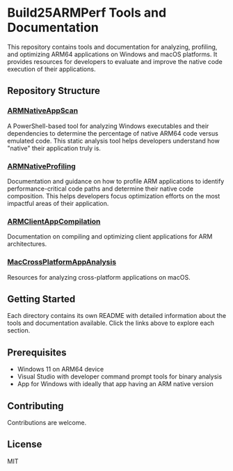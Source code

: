 # Build25ARMPerf Tools and Documentation

This repository contains tools and documentation for analyzing, profiling, and optimizing ARM64 applications on Windows and macOS platforms. It provides resources for developers to evaluate and improve the native code execution of their applications.

## Repository Structure

### [ARMNativeAppScan](./ARMNativeAppScan)
A PowerShell-based tool for analyzing Windows executables and their dependencies to determine the percentage of native ARM64 code versus emulated code. This static analysis tool helps developers understand how "native" their application truly is.

### [ARMNativeProfiling](./ARMNativeProfiling)
Documentation and guidance on how to profile ARM applications to identify performance-critical code paths and determine their native code composition. This helps developers focus optimization efforts on the most impactful areas of their application.

### [ARMClientAppCompilation](./ARMClientAppCompilation)
Documentation on compiling and optimizing client applications for ARM architectures. 

### [MacCrossPlatformAppAnalysis](./MacCrossPlatformAppAnalysis)
Resources for analyzing cross-platform applications on macOS. 

## Getting Started

Each directory contains its own README with detailed information about the tools and documentation available. Click the links above to explore each section.

## Prerequisites

- Windows 11 on ARM64 device
- Visual Studio with developer command prompt tools for binary analysis
- App for Windows with ideally that app having an ARM native version

## Contributing

Contributions are welcome.

## License

MIT